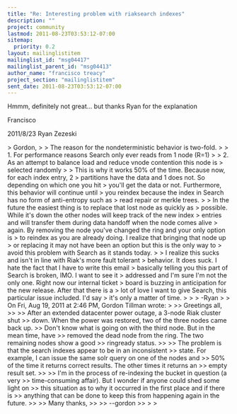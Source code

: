 ```yaml
---
title: "Re: Interesting problem with riaksearch indexes"
description: ""
project: community
lastmod: 2011-08-23T03:53:12-07:00
sitemap:
  priority: 0.2
layout: mailinglistitem
mailinglist_id: "msg04417"
mailinglist_parent_id: "msg04413"
author_name: "francisco treacy"
project_section: "mailinglistitem"
sent_date: 2011-08-23T03:53:12-07:00
---
```



Hmmm, definitely not great... but thanks Ryan for the explanation

Francisco


2011/8/23 Ryan Zezeski 

&gt; Gordon,
&gt;
&gt; The reason for the nondeterministic behavior is two-fold.
&gt;
&gt; 1. For performance reasons Search only ever reads from 1 node (R=1)
&gt;
&gt; 2. As an attempt to balance load and reduce vnode contention this node is
&gt; selected randomly
&gt;
&gt; This is why it works 50% of the time. Because now, for each index entry, 2
&gt; partitions have the data and 1 does not. So depending on which one you hit
&gt; you'll get the data or not. Furthermore, this behavior will continue until
&gt; you reindex because the index in Search has no form of anti-entropy such as
&gt; read repair or merkle trees.
&gt;
&gt; In the future the easiest thing is to replace that lost node as quickly as
&gt; possible. While it's down the other nodes will keep track of the new index
&gt; entries and will transfer them during data handoff when the node comes alive
&gt; again. By removing the node you've changed the ring and your only option is
&gt; to reindex as you are already doing. I realize that bringing that node up
&gt; or replacing it may not have been an option but this is the only way to
&gt; avoid this problem with Search as it stands today.
&gt;
&gt; I realize this sucks and isn't in line with Riak's more fault tolerant
&gt; behavior. It does suck. I hate the fact that I have to write this email
&gt; basically telling you this part of Search is broken, IMO. I want to see it
&gt; addressed and I'm sure I'm not the only one. Right now our internal ticket
&gt; board is buzzing in anticipation for the new release. After that there is a
&gt; lot of love I want to give Search, this particular issue included. I'd say
&gt; it's only a matter of time.
&gt;
&gt;
&gt; -Ryan
&gt;
&gt; On Fri, Aug 19, 2011 at 2:46 PM, Gordon Tillman wrote:
&gt;
&gt;&gt; Greetings all,
&gt;&gt;
&gt;&gt; After an extended datacenter power outage, a 3-node Riak cluster shut
&gt;&gt; down. When the power was restored, two of the three nodes came back up.
&gt;&gt; Don't know what is going on with the third node. But in the mean time, have
&gt;&gt; removed the dead node from the ring. The two remaining nodes show a good
&gt;&gt; ringready status.
&gt;&gt;
&gt;&gt; The problem is that the search indexes appear to be in an inconsistent
&gt;&gt; state. For example, I can issue the same solr query on one of the nodes and
&gt;&gt; 50% of the time it returns correct results. The other times it returns an
&gt;&gt; empty result set.
&gt;&gt;
&gt;&gt; I'm in the process of re-indexing the bucket in question (a very
&gt;&gt; time-consuming affair). But I wonder if anyone could shed some light on
&gt;&gt; this situation as to why it occurred in the first place and if there is
&gt;&gt; anything that can be done to keep this from happening again in the future.
&gt;&gt;
&gt;&gt; Many thanks,
&gt;&gt;
&gt;&gt; --gordon
&gt;&gt;
&gt;
&gt;

